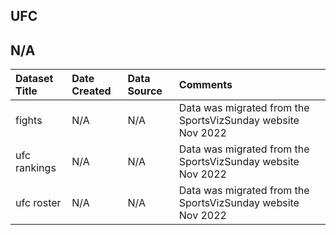 ## UFC

## N/A
|Dataset Title|Date Created|Data Source|Comments|
|:----|:---------|:---------|:---------|
|fights|N/A|N/A|Data was migrated from the SportsVizSunday website Nov 2022|
|ufc rankings|N/A|N/A|Data was migrated from the SportsVizSunday website Nov 2022|
|ufc roster|N/A|N/A|Data was migrated from the SportsVizSunday website Nov 2022|
